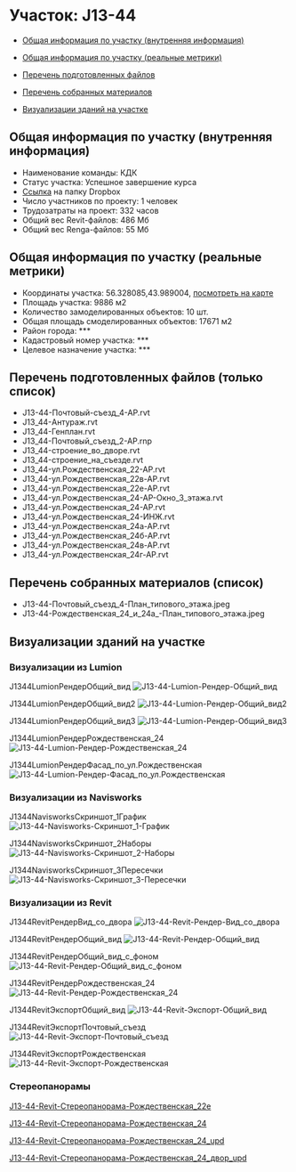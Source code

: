 # Участок: J13-44

* [Общая информация по участку (внутренняя информация)](#Chapter1)

* [Общая информация по участку (реальные метрики)](#Chapter2)

* [Перечень подготовленных файлов](#Chapter3)

* [Перечень собранных материалов](#Chapter4)

* [Визуализации зданий на участке](#Chapter5)

## <a id="Chapter1"></a> Общая информация по участку (внутренняя информация)
+ Наименование команды: КДК
+ Статус участка: Успешное завершение курса
+ [Ссылка](https://www.dropbox.com/sh/wvvgv1nw1iqred9/AADmocTxFhedoDBo6Z6g7tNLa/J13_44?dl=0) на папку Dropbox
+ Число участников по проекту: 1 человек
+ Трудозатраты на проект: 332 часов
+ Общий вес Revit-файлов: 486 Мб
+ Общий вес Renga-файлов: 55 Мб
## <a id="Chapter2"></a> Общая информация по участку (реальные метрики)
+ Координаты участка: 56.328085,43.989004, [посмотреть на карте](https://yandex.ru/maps/47/nizhny-novgorod/?ll=43.989004%2C56.328085&z=19)
+ Площадь участка: 9886 м2
+ Количество замоделированных объектов: 10 шт.
+ Общая площадь смоделированных объектов: 17671 м2
+ Район города: *** 
+ Кадастровый номер участка: *** 
+ Целевое назначение участка: *** 
## <a id="Chapter3"></a> Перечень подготовленных файлов (только список)
+ J13-44-Почтовый-съезд_4-АР.rvt
+ J13_44-Антураж.rvt
+ J13_44-Генплан.rvt
+ J13_44-Почтовый_съезд_2-АР.rnp
+ J13_44-строение_во_дворе.rvt
+ J13_44-строение_на_съезде.rvt
+ J13_44-ул.Рождественская_22-АР.rvt
+ J13_44-ул.Рождественская_22в-АР.rvt
+ J13_44-ул.Рождественская_22е-АР.rvt
+ J13_44-ул.Рождественская_24-АР-Окно_3_этажа.rvt
+ J13_44-ул.Рождественская_24-АР.rvt
+ J13_44-ул.Рождественская_24-ИНЖ.rvt
+ J13_44-ул.Рождественская_24а-АР.rvt
+ J13_44-ул.Рождественская_24б-АР.rvt
+ J13_44-ул.Рождественская_24в-АР.rvt
+ J13_44-ул.Рождественская_24г-АР.rvt
## <a id="Chapter4"></a> Перечень собранных материалов (список)
+ J13-44-Почтовый_съезд_4-План_типового_этажа.jpeg
+ J13-44-Рождественская_24_и_24а_-План_типового_этажа.jpeg
## <a id="Chapter5"></a> Визуализации зданий на участке
### Визуализации из Lumion
J1344LumionРендерОбщий_вид
![J13-44-Lumion-Рендер-Общий_вид](/Images/J13_44/J13-44-Lumion-Рендер-Общий_вид_Compressed.jpg)

J1344LumionРендерОбщий_вид2
![J13-44-Lumion-Рендер-Общий_вид2](/Images/J13_44/J13-44-Lumion-Рендер-Общий_вид2_Compressed.jpg)

J1344LumionРендерОбщий_вид3
![J13-44-Lumion-Рендер-Общий_вид3](/Images/J13_44/J13-44-Lumion-Рендер-Общий_вид3_Compressed.jpg)

J1344LumionРендерРождественская_24
![J13-44-Lumion-Рендер-Рождественская_24](/Images/J13_44/J13-44-Lumion-Рендер-Рождественская_24_Compressed.jpg)

J1344LumionРендерФасад_по_ул.Рождественская
![J13-44-Lumion-Рендер-Фасад_по_ул.Рождественская](/Images/J13_44/J13-44-Lumion-Рендер-Фасад_по_ул.Рождественская_Compressed.jpg)

### Визуализации из Navisworks
J1344NavisworksСкриншот_1График
![J13-44-Navisworks-Скриншот_1-График](/Images/J13_44/J13-44-Navisworks-Скриншот_1-График_Compressed.jpg)

J1344NavisworksСкриншот_2Наборы
![J13-44-Navisworks-Скриншот_2-Наборы](/Images/J13_44/J13-44-Navisworks-Скриншот_2-Наборы_Compressed.jpg)

J1344NavisworksСкриншот_3Пересечки
![J13-44-Navisworks-Скриншот_3-Пересечки](/Images/J13_44/J13-44-Navisworks-Скриншот_3-Пересечки_Compressed.jpg)

### Визуализации из Revit
J1344RevitРендерВид_со_двора
![J13-44-Revit-Рендер-Вид_со_двора](/Images/J13_44/J13-44-Revit-Рендер-Вид_со_двора_Compressed.jpg)

J1344RevitРендерОбщий_вид
![J13-44-Revit-Рендер-Общий_вид](/Images/J13_44/J13-44-Revit-Рендер-Общий_вид_Compressed.jpg)

J1344RevitРендерОбщий_вид_с_фоном
![J13-44-Revit-Рендер-Общий_вид_с_фоном](/Images/J13_44/J13-44-Revit-Рендер-Общий_вид_с_фоном_Compressed.jpg)

J1344RevitРендерРождественская_24
![J13-44-Revit-Рендер-Рождественская_24](/Images/J13_44/J13-44-Revit-Рендер-Рождественская_24_Compressed.jpg)

J1344RevitЭкспортОбщий_вид
![J13-44-Revit-Экспорт-Общий_вид](/Images/J13_44/J13-44-Revit-Экспорт-Общий_вид_Compressed.jpg)

J1344RevitЭкспортПочтовый_съезд
![J13-44-Revit-Экспорт-Почтовый_съезд](/Images/J13_44/J13-44-Revit-Экспорт-Почтовый_съезд_Compressed.jpg)

J1344RevitЭкспортРождественская
![J13-44-Revit-Экспорт-Рождественская](/Images/J13_44/J13-44-Revit-Экспорт-Рождественская_Compressed.jpg)

### Стереопанорамы
[J13-44-Revit-Стереопанорама-Рождественская_22е](https://pano.autodesk.com/pano.html?url=jpgs/c7f9e08e-a046-40e6-98ed-e237285c7a14&version=2)

[J13-44-Revit-Стереопанорама-Рождественская_24](https://pano.autodesk.com/pano.html?url=jpgs/454d7844-eb96-4878-adea-19849996fcf3&version=2)

[J13-44-Revit-Стереопанорама-Рождественская_24_upd](https://pano.autodesk.com/pano.html?url=jpgs/4c39fbde-2f6a-4e6f-ac9c-4ba10b300676&version=2)

[J13-44-Revit-Стереопанорама-Рождественская_24_двор_upd](https://pano.autodesk.com/pano.html?url=jpgs/aec6cc70-7a4c-4ee7-baab-27bd051b5845&version=2)

